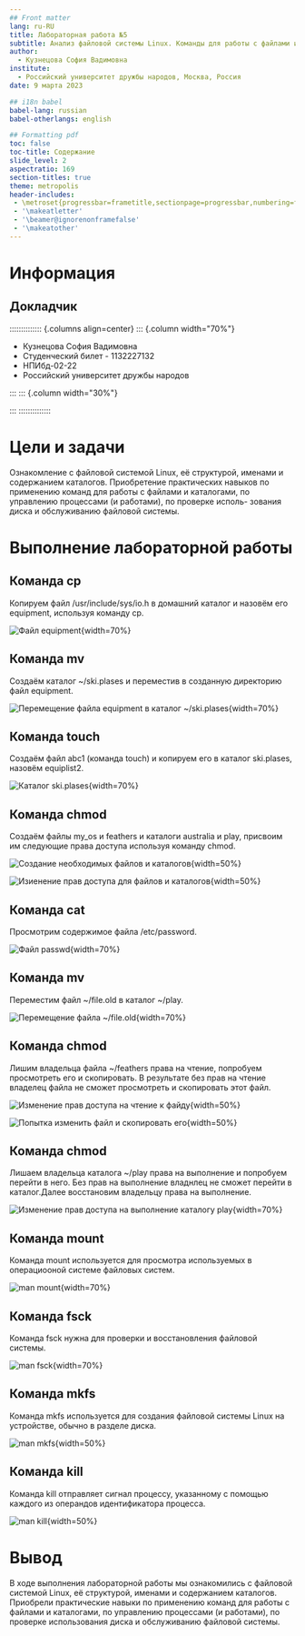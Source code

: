 ```yaml
---
## Front matter
lang: ru-RU
title: Лабораторная работа №5
subtitle: Анализ файловой системы Linux. Команды для работы с файлами и каталогами
author:
  - Кузнецова София Вадимовна
institute:
  - Российский университет дружбы народов, Москва, Россия
date: 9 марта 2023

## i18n babel
babel-lang: russian
babel-otherlangs: english

## Formatting pdf
toc: false
toc-title: Содержание
slide_level: 2
aspectratio: 169
section-titles: true
theme: metropolis
header-includes:
 - \metroset{progressbar=frametitle,sectionpage=progressbar,numbering=fraction}
 - '\makeatletter'
 - '\beamer@ignorenonframefalse'
 - '\makeatother'
---
```


# Информация

## Докладчик

:::::::::::::: {.columns align=center}
::: {.column width="70%"}

  * Кузнецова София Вадимовна
  * Студенческий билет - 1132227132
  * НПИбд-02-22
  * Российский университет дружбы народов

:::
::: {.column width="30%"}


:::
::::::::::::::


# Цели и задачи

Ознакомление с файловой системой Linux, её структурой, именами и содержанием
каталогов. Приобретение практических навыков по применению команд для работы
с файлами и каталогами, по управлению процессами (и работами), по проверке исполь-
зования диска и обслуживанию файловой системы.

# Выполнение лабораторной работы

## Команда cp

Копируем файл /usr/include/sys/io.h в домашний каталог и назовём его equipment, используя команду ср.

![Файл equipment](image/1.png){width=70%}

## Команда mv

Создаём каталог ~/ski.plases и переместив в созданную директорию файл equipment.

![Перемещение файла equipment в каталог ~/ski.plases](image/2.png){width=70%}

## Команда touch

Создаём файл abc1 (команда touch) и копируем его  в каталог ski.plases, назовём equiplist2.

![Каталог ski.plases](image/4.png){width=70%}

## Команда chmod

Создаём файлы my_os и feathers и каталоги australia и play, присвоим им следующие права доступа используя команду chmod.

![Создание необходимых файлов и каталогов](image/8.png){width=50%}

![Изиенение прав доступа для файлов и каталогов](image/9.png){width=50%}

## Команда cat

Просмотрим содержимое файла /etc/password.

![Файл passwd](image/10.png){width=70%}


## Команда mv

Переместим файл ~/file.old в каталог ~/play.

![Перемещение файла ~/file.old ](image/12.png){width=70%}

## Команда chmod

Лишим владельца файла ~/feathers права на чтение, попробуем просмотреть его и скопировать. В результате без прав на чтение владелец файла не сможет просмотреть и скопировать этот файл.

![Изменение прав доступа на чтение к файду](image/15.1.png){width=50%}

![Попытка изменить файл и скопировать его](image/15.2.png){width=50%}

## Команда chmod

Лишаем владельца каталога ~/play права на выполнение и попробуем перейти в него. Без прав на выполнение владнлец не сможет перейти в каталог.Далее восстановим владельцу права на выполнение. 

![Изменение прав доступа на выполнение каталогу play](image/16.png){width=70%}

## Команда mount

Команда mount используется для просмотра используемых в операциооной системе файловых систем.

![man mount](image/17.png){width=70%}

## Команда fsck

Команда fsck нужна для проверки и восстановления файловой системы.

![man fsck](image/18.png){width=70%}

## Команда mkfs

Команда mkfs используется для создания файловой системы Linux на устройстве, обычно в разделе диска.

![man mkfs](image/19.png){width=50%}

## Команда kill

Команда kill отправляет сигнал процессу, указанному с помощью каждого из операндов идентификатора процесса.

![man kill](image/20.png){width=50%}

# Вывод

В ходе выполнения лабораторной работы мы ознакомились с файловой системой Linux, её структурой, именами и содержанием каталогов. Приобрели практические навыки по применению команд для работы с файлами и каталогами, по управлению процессами (и работами), по проверке использования диска и обслуживанию файловой системы.
